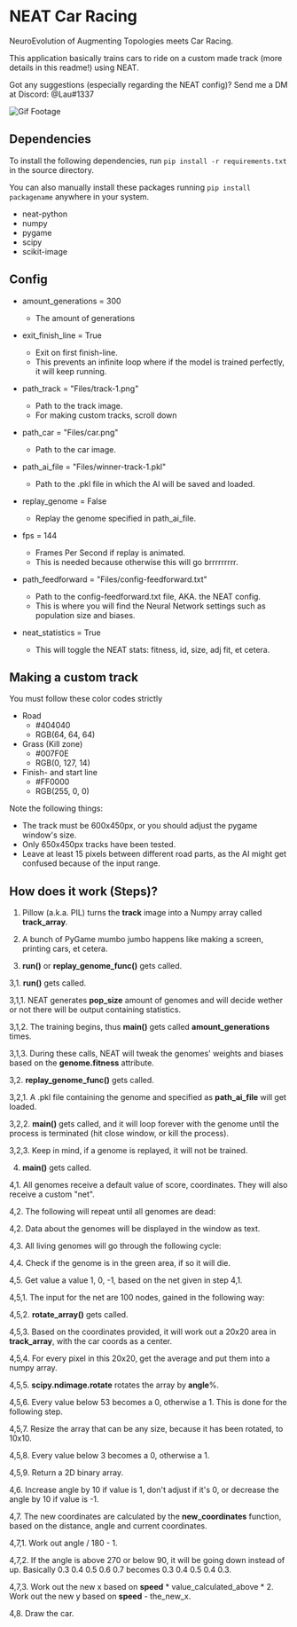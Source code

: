 # NEAT Car Racing
NeuroEvolution of Augmenting Topologies meets Car Racing.

This application basically trains cars to ride on a custom made track (more details in this readme!) using NEAT.

Got any suggestions (especially regarding the NEAT config)? Send me a DM at Discord: @Lau#1337

![Gif Footage](https://i.imgur.com/hi2z8OB.gif)

## Dependencies

To install the following dependencies, run `pip install -r requirements.txt` in the source directory.

You can also manually install these packages running `pip install packagename` anywhere in your system. 

- neat-python
- numpy
- pygame
- scipy
- scikit-image

## Config

- amount_generations = 300
  - The amount of generations

- exit_finish_line = True
  - Exit on first finish-line. 
  - This prevents an infinite loop where if the model is trained perfectly, it will keep running.

- path_track = "Files/track-1.png"
  - Path to the track image. 
  - For making custom tracks, scroll down
 
- path_car = "Files/car.png"
  - Path to the car image.

- path_ai_file = "Files/winner-track-1.pkl"
  - Path to the .pkl file in which the AI will be saved and loaded.

- replay_genome = False
  - Replay the genome specified in path_ai_file.

- fps = 144
  - Frames Per Second if replay is animated.
  - This is needed because otherwise this will go brrrrrrrrr.

- path_feedforward = "Files/config-feedforward.txt"
  - Path to the config-feedforward.txt file, AKA. the NEAT config.
  - This is where you will find the Neural Network settings such as population size and biases.

- neat_statistics = True
  - This will toggle the NEAT stats: fitness, id, size, adj fit, et cetera.

## Making a custom track

You must follow these color codes strictly

- Road
  - #404040 
  - RGB(64, 64, 64)
- Grass (Kill zone)
  - #007F0E 
  - RGB(0, 127, 14)
- Finish- and start line
  - #FF0000 
  - RGB(255, 0, 0)

Note the following things:
- The track must be 600x450px, or you should adjust the pygame window's size. 
- Only 650x450px tracks have been tested.
- Leave at least 15 pixels between different road parts, as the AI might get confused because of the input range.

## How does it work (Steps)?
1. Pillow (a.k.a. PIL) turns the **track** image into a Numpy array called **track_array**. 


2. A bunch of PyGame mumbo jumbo happens like making a screen, printing cars, et cetera.


3. **run()** or **replay_genome_func()** gets called.

3,1. **run()** gets called.

3,1,1. NEAT generates **pop_size** amount of genomes and will decide wether or not there will be output containing statistics.

3,1,2. The training begins, thus **main()** gets called **amount_generations** times.


3,1,3. During these calls, NEAT will tweak the genomes' weights and biases based on the **genome.fitness** attribute. 

3,2. **replay_genome_func()** gets called.

3,2,1. A .pkl file containing the genome and specified as **path_ai_file** will get loaded.

3,2,2. **main()** gets called, and it will loop forever with the genome until the process is terminated (hit close window, or kill the process).

3,2,3. Keep in mind, if a genome is replayed, it will not be trained. 

4. **main()** gets called.

4,1. All genomes receive a default value of score, coordinates. They will also receive a custom "net".

4,2. The following will repeat until all genomes are dead:

4,2. Data about the genomes will be displayed in the window as text.

4,3. All living genomes will go through the following cycle:

4,4. Check if the genome is in the green area, if so it will die.

4,5. Get value a value 1, 0, -1, based on the net given in step 4,1. 

4,5,1. The input for the net are 100 nodes, gained in the following way:

4,5,2. **rotate_array()** gets called.

4,5,3. Based on the coordinates provided, it will work out a 20x20 area in **track_array**, with the car coords as a center.

4,5,4. For every pixel in this 20x20, get the average and put them into a numpy array.

4,5,5. **scipy.ndimage.rotate** rotates the array by **angle**%.

4,5,6. Every value below 53 becomes a 0, otherwise a 1. This is done for the following step.

4,5,7. Resize the array that can be any size, because it has been rotated, to 10x10.

4,5,8. Every value below 3 becomes a 0, otherwise a 1.

4,5,9. Return a 2D binary array. 

4,6. Increase angle by 10 if value is 1, don't adjust if it's 0, or decrease the angle by 10 if value is -1.

4,7. The new coordinates are calculated by the **new_coordinates** function, based on the distance, angle and current coordinates.

4,7,1. Work out angle / 180 - 1.

4,7,2. If the angle is above 270 or below 90, it will be going down instead of up. Basically 0.3 0.4 0.5 0.6 0.7 becomes 0.3 0.4 0.5 0.4 0.3.

4,7,3. Work out the new x based on **speed** * value_calculated_above * 2. Work out the new y based on **speed** - the_new_x. 

4,8. Draw the car.
